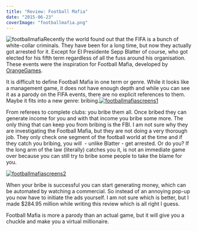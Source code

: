 ```yaml
---
title: "Review: Football Mafia"
date: "2015-06-23"
coverImage: "footballmafia.png"
---
```


![footballmafia](images/footballmafia.png)Recently the world found out that the FIFA is a bunch of white-collar criminals. They have been for a long time, but now they actually got arrested for it. Except for El Presidente Sepp Blatter of course, who got elected for his fifth term regardless of all the fuss around his organisation. These events were the inspiration for Football Mafia, developed by [OrangeGames](http://orangegames.com/).

It is difficult to define Football Mafia in one term or genre. While it looks like a management game, it does not have enough depth and while you can see it as a parody on the FIFA events, there are no explicit references to them. Maybe it fits into a new genre: bribing.[![footballmafiascreens1](images/footballmafiascreens1.png)](http://www.legenddiaries.com/wp-content/uploads/2015/06/footballmafiascreens1.png)

From referees to complete clubs: you bribe them all. Once bribed they can generate income for you and with that income you bribe some more. The only thing that can keep you from bribing is the FBI. I am not sure why they are investigating the Football Mafia, but they are not doing a very thorough job. They only check one segment of the football world at the time and if they catch you bribing, you will  - unlike Blatter - get arrested. Or do you? If the long arm of the law (literally) catches you it, is not an immediate game over because you can still try to bribe some people to take the blame for you.

[![footballmafiascreens2](images/footballmafiascreens2.png)](http://www.legenddiaries.com/wp-content/uploads/2015/06/footballmafiascreens2.png)

When your bribe is successful you can start generating money, which can be automated by watching a commercial. So instead of an annoying pop-up you now have to initiate the ads yourself. I am not sure which is better, but I made $284.95 million while writing this review which is all right I guess.

Football Mafia is more a parody than an actual game, but it will give you a chuckle and make you a virtual millionaire.
